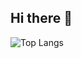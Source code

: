 ## Hi there 👋

<!-- - 🔭 I’m currently working on ... -->
<!-- 🌱 Full stack training -->
<!-- - 👯 I’m looking to collaborate on ... -->
<!-- - 🤔 I’m looking for help with ... -->
<!-- - 💬 Ask me about ... -->
<!-- 📫 How to reach me:  -->
<!-- 😄 Pronouns: ... -->
<!-- ⚡ Fun fact: ... -->

<!-- ![wjl's GitHub stats](https://github-readme-stats.vercel.app/api?username=wlonestar&show_icons=true&include_all_commits=true&count_private=true&theme=buefy&hide_border=true&custom_title=wjl's%20GitHub%20Stats) -->

![Top Langs](https://github-readme-stats.vercel.app/api/top-langs/?username=wlonestar&layout=compact&theme=buefy&hide=scss,css,html,lua,jinja&hide_border=true)
